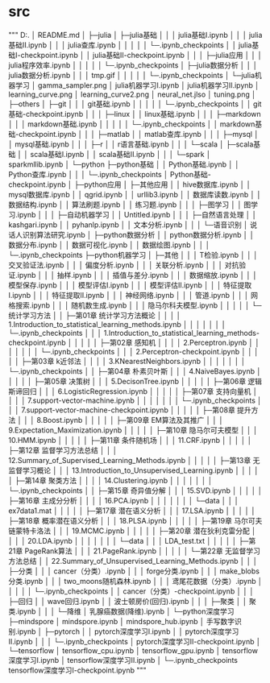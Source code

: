 # src
"""
D:.
│  README.md
│
├─julia
│  ├─julia基础
│  │  │  julia基础Ⅰ.ipynb
│  │  │  julia基础Ⅱ.ipynb
│  │  │  julia查库.ipynb
│  │  │
│  │  └─.ipynb_checkpoints
│  │          julia基础Ⅰ-checkpoint.ipynb
│  │          julia基础Ⅱ-checkpoint.ipynb
│  │
│  ├─julia应用
│  │  │  julia程序效率.ipynb
│  │  │
│  │  └─.ipynb_checkpoints
│  ├─julia数据分析
│  │  │  julia数据分析.ipynb
│  │  │  tmp.gif
│  │  │
│  │  └─.ipynb_checkpoints
│  └─julia机器学习
│          gamma_sampler.png
│          julia机器学习Ⅰ.ipynb
│          julia机器学习Ⅱ.ipynb
│          learning_curve.png
│          learning_curve2.png
│          neural_net.jlso
│          tuning.png
│
├─others
│  ├─git
│  │  │  git基础.ipynb
│  │  │
│  │  └─.ipynb_checkpoints
│  │          git基础-checkpoint.ipynb
│  │
│  ├─linux
│  │      linux基础.ipynb
│  │
│  ├─markdown
│  │  │  markdown基础.ipynb
│  │  │
│  │  └─.ipynb_checkpoints
│  │          markdown基础-checkpoint.ipynb
│  │
│  ├─matlab
│  │      matlab查库.ipynb
│  │
│  ├─mysql
│  │      mysql基础.ipynb
│  │
│  ├─r
│  │      r语言基础.ipynb
│  │
│  └─scala
│      ├─scala基础
│      │      scala基础Ⅰ.ipynb
│      │      scala基础Ⅱ.ipynb
│      │
│      └─spark
│              sparkmllib.ipynb
│
└─python
    ├─python基础
    │  │  Python基础.ipynb
    │  │  Python查库.ipynb
    │  │
    │  └─.ipynb_checkpoints
    │          Python基础-checkpoint.ipynb
    │
    ├─python应用
    │  ├─其他应用
    │  │      hive数据库.ipynb
    │  │      mysql数据库.ipynb
    │  │      qgrid.ipynb
    │  │      urllib3.ipynb
    │  │      数据库读数.ipynb
    │  │      数据结构.ipynb
    │  │      算法刷题.ipynb
    │  │      练习题.ipynb
    │  │
    │  ├─图学习
    │  │      图学习.ipynb
    │  │
    │  ├─自动机器学习
    │  │      Untitled.ipynb
    │  │
    │  ├─自然语言处理
    │  │      kashgari.ipynb
    │  │      pyhanlp.ipynb
    │  │      文本分析.ipynb
    │  │
    │  └─语音识别
    │          说话人识别算法研究.ipynb
    │
    ├─python数据分析
    │  │  python数据分析.ipynb
    │  │  数据分布.ipynb
    │  │  数据可视化.ipynb
    │  │  数据绘图.ipynb
    │  │
    │  └─.ipynb_checkpoints
    ├─python机器学习
    │  ├─其他
    │  │  │  T检验.ipynb
    │  │  │  交叉验证法.ipynb
    │  │  │  偏度分析.ipynb
    │  │  │  关联分析.ipynb
    │  │  │  对抗验证.ipynb
    │  │  │  抽样.ipynb
    │  │  │  插值与差分.ipynb
    │  │  │  数据缩放.ipynb
    │  │  │  模型保存.ipynb
    │  │  │  模型评估Ⅰ.ipynb
    │  │  │  模型评估Ⅱ.ipynb
    │  │  │  特征提取Ⅰ.ipynb
    │  │  │  特征提取Ⅱ.ipynb
    │  │  │  神经网络.ipynb
    │  │  │  管道.ipynb
    │  │  │  网格搜索.ipynb
    │  │  │  随机数生成.ipynb
    │  │  │  隐马尔科夫模型.ipynb
    │  │  │
    │  │  └─统计学习方法
    │  │      ├─第01章 统计学习方法概论
    │  │      │  │  1.Introduction_to_statistical_learning_methods.ipynb
    │  │      │  │
    │  │      │  └─.ipynb_checkpoints
    │  │      │          1.Introduction_to_statistical_learning_methods-checkpoint.ipynb
    │  │      │
    │  │      ├─第02章 感知机
    │  │      │  │  2.Perceptron.ipynb
    │  │      │  │
    │  │      │  └─.ipynb_checkpoints
    │  │      │          2.Perceptron-checkpoint.ipynb
    │  │      │
    │  │      ├─第03章 k近邻法
    │  │      │  │  3.KNearestNeighbors.ipynb
    │  │      │  │
    │  │      │  └─.ipynb_checkpoints
    │  │      ├─第04章 朴素贝叶斯
    │  │      │      4.NaiveBayes.ipynb
    │  │      │
    │  │      ├─第05章 决策树
    │  │      │      5.DecisonTree.ipynb
    │  │      │
    │  │      ├─第06章 逻辑斯谛回归
    │  │      │      6.LogisticRegression.ipynb
    │  │      │
    │  │      ├─第07章 支持向量机
    │  │      │  │  7.support-vector-machine.ipynb
    │  │      │  │
    │  │      │  └─.ipynb_checkpoints
    │  │      │          7.support-vector-machine-checkpoint.ipynb
    │  │      │
    │  │      ├─第08章 提升方法
    │  │      │      8.Boost.ipynb
    │  │      │
    │  │      ├─第09章 EM算法及其推广
    │  │      │      9.Expectation_Maximization.ipynb
    │  │      │
    │  │      ├─第10章 隐马尔可夫模型
    │  │      │      10.HMM.ipynb
    │  │      │
    │  │      ├─第11章 条件随机场
    │  │      │      11.CRF.ipynb
    │  │      │
    │  │      ├─第12章 监督学习方法总结
    │  │      │      12.Summary_of_Supervised_Learning_Methods.ipynb
    │  │      │
    │  │      ├─第13章 无监督学习概论
    │  │      │      13.Introduction_to_Unsupervised_Learning.ipynb
    │  │      │
    │  │      ├─第14章 聚类方法
    │  │      │  │  14.Clustering.ipynb
    │  │      │  │
    │  │      │  └─.ipynb_checkpoints
    │  │      ├─第15章 奇异值分解
    │  │      │      15.SVD.ipynb
    │  │      │
    │  │      ├─第16章 主成分分析
    │  │      │  │  16.PCA.ipynb
    │  │      │  │
    │  │      │  └─data
    │  │      │          ex7data1.mat
    │  │      │
    │  │      ├─第17章 潜在语义分析
    │  │      │      17.LSA.ipynb
    │  │      │
    │  │      ├─第18章 概率潜在语义分析
    │  │      │      18.PLSA.ipynb
    │  │      │
    │  │      ├─第19章 马尔可夫链蒙特卡洛法
    │  │      │      19.MCMC.ipynb
    │  │      │
    │  │      ├─第20章 潜在狄利克雷分配
    │  │      │  │  20.LDA.ipynb
    │  │      │  │
    │  │      │  └─data
    │  │      │          LDA_test.txt
    │  │      │
    │  │      ├─第21章 PageRank算法
    │  │      │      21.PageRank.ipynb
    │  │      │
    │  │      └─第22章 无监督学习方法总结
    │  │              22.Summary_of_Unsupervised_Learning_Methods.ipynb
    │  │
    │  ├─分类
    │  │  │  cancer（分类）.ipynb
    │  │  │  forge分类.ipynb
    │  │  │  make_blobs分类.ipynb
    │  │  │  two_moons随机森林.ipynb
    │  │  │  鸢尾花数据（分类）.ipynb
    │  │  │
    │  │  └─.ipynb_checkpoints
    │  │          cancer（分类）-checkpoint.ipynb
    │  │
    │  ├─回归
    │  │      wave回归.ipynb
    │  │      波士顿房价(回归).ipynb
    │  │
    │  ├─聚类
    │  │      聚类.ipynb
    │  │
    │  └─降维
    │          乳腺癌数据(降维).ipynb
    │
    └─python深度学习
        ├─mindspore
        │      mindspore.ipynb
        │      mindspore_hub.ipynb
        │      手写数字识别.ipynb
        │
        ├─pytorch
        │  │  pytorch深度学习Ⅰ.ipynb
        │  │  pytorch深度学习Ⅱ.ipynb
        │  │
        │  └─.ipynb_checkpoints
        │          pytorch深度学习Ⅱ-checkpoint.ipynb
        │
        └─tensorflow
            │  tensorflow_cpu.ipynb
            │  tensorflow_gpu.ipynb
            │  tensorflow深度学习Ⅰ.ipynb
            │  tensorflow深度学习Ⅱ.ipynb
            │
            └─.ipynb_checkpoints
                    tensorflow深度学习Ⅰ-checkpoint.ipynb
 """
